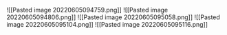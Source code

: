 ![[Pasted image 20220605094759.png]]
![[Pasted image 20220605094806.png]]
![[Pasted image 20220605095058.png]]
![[Pasted image 20220605095104.png]]
![[Pasted image 20220605095116.png]]